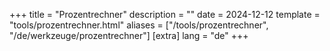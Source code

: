 +++
title = "Prozentrechner"
description = ""
date = 2024-12-12
template = "tools/prozentrechner.html"
aliases = ["/tools/prozentrechner", "/de/werkzeuge/prozentrechner"]
[extra]
lang = "de"
+++